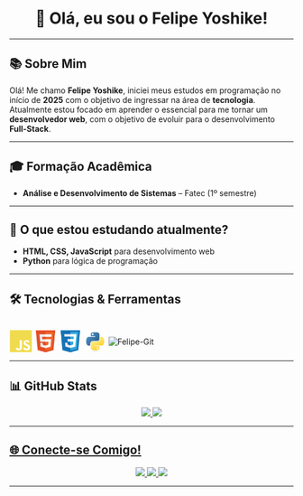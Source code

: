 <h1 align="center">👋 Olá, eu sou o Felipe Yoshike!</h1>

---

## 📚 Sobre Mim

Olá! Me chamo **Felipe Yoshike**, iniciei meus estudos em programação no início de **2025** com o objetivo de ingressar na área de **tecnologia**.  
Atualmente estou focado em aprender o essencial para me tornar um **desenvolvedor web**, com o objetivo de evoluir para o desenvolvimento **Full-Stack**.

---

## 🎓 Formação Acadêmica

- **Análise e Desenvolvimento de Sistemas** – Fatec (1º semestre)  

---

## 📌 O que estou estudando atualmente?

- **HTML, CSS, JavaScript** para desenvolvimento web
- **Python** para lógica de programação

---

## 🛠️ Tecnologias & Ferramentas

<div style="display: inline_block"><br>
  <img align="center" alt="Felipe-Js" height="40" width="40" src="https://raw.githubusercontent.com/devicons/devicon/master/icons/javascript/javascript-plain.svg">
  <img align="center" alt="Felipe-HTML" height="40" width="40" src="https://raw.githubusercontent.com/devicons/devicon/master/icons/html5/html5-original.svg">
  <img align="center" alt="Felipe-CSS" height="40" width="40" src="https://raw.githubusercontent.com/devicons/devicon/master/icons/css3/css3-original.svg">
  <img align="center" alt="Felipe-Python" height="40" width="40" src="https://raw.githubusercontent.com/devicons/devicon/master/icons/python/python-original.svg">
  <img align="center" alt="Felipe-Git" height="40" width="40" src="https://cdn.jsdelivr.net/gh/devicons/devicon@latest/icons/git/git-original.svg" />
</div>

---

## 📊 GitHub Stats

<div align="center">
  <a href="https://github.com/felipekenjii">
  <img height="180em" src="https://github-readme-stats.vercel.app/api?username=felipekenjii&show_icons=true&theme=dracula&include_all_commits=true&count_private=true"/>
  <img height="180em" src="https://github-readme-stats.vercel.app/api/top-langs/?username=felipekenjii&layout=compact&langs_count=6&theme=dracula"/>
</div>

---

## 🌐 Conecte-se Comigo!

<div align="center"> 
  <a href="https://instagram.com/felipekkenji" target="_blank">
    <img src="https://img.shields.io/badge/-Instagram-%23E4405F?style=for-the-badge&logo=instagram&logoColor=white" />
  </a>
  <a href="mailto:kfelipekky@gmail.com" target="_blank">
    <img src="https://img.shields.io/badge/-Gmail-%23333?style=for-the-badge&logo=gmail&logoColor=white" />
  </a>
  <a href="https://www.linkedin.com/in/felipeyoshike" target="_blank">
    <img src="https://img.shields.io/badge/-LinkedIn-%230077B5?style=for-the-badge&logo=linkedin&logoColor=white" />
  </a> 
</div>

---
